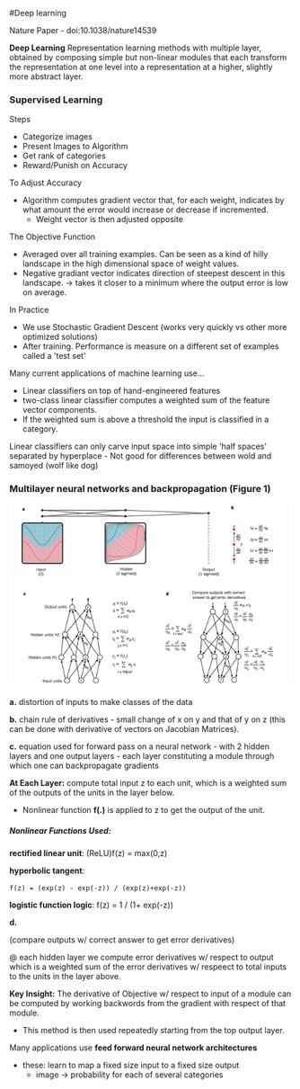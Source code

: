
#Deep learning

Nature Paper - doi:10.1038/nature14539

__Deep Learning__ Representation learning methods with multiple layer, obtained by composing simple but non-linear modules that each transform the representation at one level into a representation at a higher, slightly more abstract layer.

### Supervised Learning

Steps

- Categorize images
- Present Images to Algorithm
- Get rank of categories
- Reward/Punish on Accuracy

To Adjust Accuracy

- Algorithm computes gradient vector that, for each weight, indicates by what amount the error would increase or decrease if incremented.
	- Weight vector is then adjusted opposite 

The Objective Function

- Averaged over all training examples. Can be seen as a kind of hilly landscape in the high dimensional space of weight values.
- Negative gradiant vector indicates direction of steepest descent in this landscape. -> takes it closer to a minimum where the output error is low on average.

In Practice


- We use Stochastic Gradient Descent (works very quickly vs other more optimized solutions)
- After training. Performance is measure on a different set of examples called a 'test set'

Many current applications of machine learning use...

- Linear classifiers on top of hand-engineered features
- two-class linear classifier computes a weighted sum of the feature vector components.
- If the weighted sum is above a threshold the input is classified in a category.

Linear classifiers can only carve input space into simple 'half spaces' separated by hyperplace
	- Not good for differences between wold and samoyed (wolf like dog)

### Multilayer neural networks and backpropagation (Figure 1)

![alt tag](https://github.com/amsully/binds_lab/blob/master/notes/DeepLearningReview_Nature/resources/Figure1.png)

**a.** distortion of inputs to make classes of the data

**b.** chain rule of derivatives
	- small change of x on y and that of y on z (this can be done with derivative of vectors on Jacobian Matrices).

**c.** equation used for forward pass on a neural network
	- with 2 hidden layers and one output layers
		- each layer constituting a module through which one can backpropagate gradients

__At Each Layer:__ compute total input z to each unit, which is a weighted sum of the outputs of the units in the layer below.

- Nonlinear function **f(.)** is applied to z to get the output of the unit.

##### Nonlinear Functions Used:

__rectified linear unit__: (ReLU)f(z) = max(0,z)

__hyperbolic tangent__:

	f(z) = (exp(z) - exp(-z)) / (exp(z)+exp(-z))

__logistic function logic__:
	f(z) = 1 / (1+ exp(-z))

**d.**

(compare outputs w/ correct answer to get error derivatives)

@ each hidden layer we compute error derivatives w/ respect to output which is a weighted sum of the error derivatives w/ respeect to total inputs to the units in the layer above.

**Key Insight:** The derivative of Objective w/ respect to input of a module can be computed by working backwords from the gradient with respect of that module.

- This method is then used repeatedly starting from the top output layer.

Many applications use **feed forward neural network architectures**

- these: learn to map a fixed size input to a fixed size output
	- image -> probability for each of several categories











